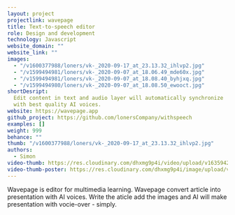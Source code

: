 ```yaml
---
layout: project
projectlink: wavepage
title: Text-to-speech editor
role: Design and development
technology: Javascript
website_domain: ""
website_link: ""
images:
  - "/v1600377988/loners/vk-_2020-09-17_at_23.13.32_ihlvp2.jpg"
  - "/v1599494981/loners/vk-_2020-09-07_at_18.06.49_mde60x.jpg"
  - "/v1599494981/loners/vk-_2020-09-07_at_18.08.40_byhjxq.jpg"
  - "/v1599494980/loners/vk-_2020-09-07_at_18.08.50_ewooct.jpg"
shortDesript:
  Edit content in text and audio layer will automatically synchronize
  with best quality AI voices.
website: https://wavepage.app
github_project: https://github.com/lonersCompany/withspeech
examples: []
weight: 999
behance: ""
thumb: "/v1600377988/loners/vk-_2020-09-17_at_23.13.32_ihlvp2.jpg"
authors:
  - Simon
video-thumb: https://res.cloudinary.com/dhxmg9p4i/video/upload/v1635942885/loners/wavepage.mp4
video-thumb-poster: https://res.cloudinary.com/dhxmg9p4i/image/upload/v1635942895/loners/vk-_2021-11-03_at_13.32.55.jpg
---
```


Wavepage is editor for multimedia learning. Wavepage convert article into presentation with AI voices. Write the aticle add the images and AI will make presentation with vocie-over - simply.
